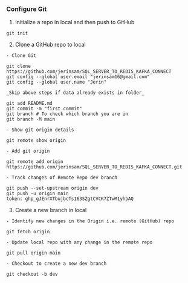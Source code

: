 
### Configure Git

1. Initialize a repo in local and then push to GitHub

```
git init
```

2. Clone a GitHub repo to local

```
- Clone Git

git clone https://github.com/jerinsam/SQL_SERVER_TO_REDIS_KAFKA_CONNECT
git config --global user.email "jerinsam16@gmail.com"
git config --global user.name "Jerin"

_Skip above steps if data already exists in folder_

git add README.md
git commit -m "first commit"
git branch # To check which branch you are in
git branch -M main

- Show git origin details

git remote show origin

- Add git origin

git remote add origin https://github.com/jerinsam/SQL_SERVER_TO_REDIS_KAFKA_CONNECT.git

- Track changes of Remote Repo dev branch

git push --set-upstream origin dev
git push -u origin main
token: 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
```

3. Create a new branch in local

```
- Identify new changes in the Origin i.e. remote (GitHub) repo

git fetch origin

- Update local repo with any change in the remote repo

git pull origin main

- Checkout to create a new dev branch

git checkout -b dev
```
